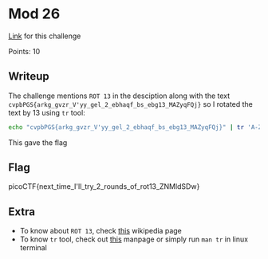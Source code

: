 # Mod 26
[Link](https://play.picoctf.org/practice/challenge/144?category=2&page=1) for this challenge

Points: 10

## Writeup
The challenge mentions `ROT 13` in the desciption along with the text `cvpbPGS{arkg_gvzr_V'yy_gel_2_ebhaqf_bs_ebg13_MAZyqFQj}` so I rotated the text by 13 using `tr` tool:
```bash
echo "cvpbPGS{arkg_gvzr_V'yy_gel_2_ebhaqf_bs_ebg13_MAZyqFQj}" | tr 'A-Za-z' 'N-ZA-Mn-za-m'\n
```

This gave the flag

## Flag
picoCTF{next_time_I'll_try_2_rounds_of_rot13_ZNMldSDw}

## Extra
- To know about `ROT 13`, check [this](https://en.wikipedia.org/wiki/ROT13) wikipedia page
- To know `tr` tool, check out [this](https://www.man7.org/linux/man-pages/man1/tr.1.html) manpage or simply run `man tr` in linux terminal
